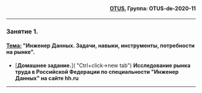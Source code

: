 # 

<div align="right"><h4><a href="https://otus.ru/">OTUS.</a> Группа: OTUS-de-2020-11</h4></div>

***

### **Занятие 1.**
#### <u>Тема:</u> "Инженер Данных. Задачи, навыки, инструменты, потребности на рынке".

- [**Домашнее задание.**]( "Ctrl+click->new tab") **Исследование рынка труда в Российской Федерации по специальности "Инженер Данных" на сайте hh.ru**
  
***